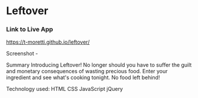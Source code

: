 # Leftover

### Link to Live App 
https://t-moretti.github.io/leftover/

Screenshot - 

Summary
Introducing Leftover! No longer should you have to suffer the guilt and monetary consequences of wasting precious food. 
Enter your ingredient and see what's cooking tonight. No food left behind!

Technology used: 
HTML
CSS
JavaScript
jQuery

